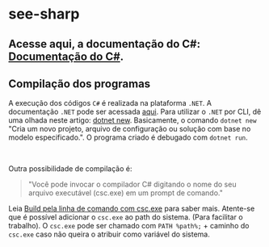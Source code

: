 # see-sharp

## Acesse aqui, a documentação do C#: [Documentação do C#](https://docs.microsoft.com/pt-br/dotnet/csharp/).

## Compilação dos programas

A execução dos códigos `C#` é realizada na plataforma `.NET`. A documentação `.NET` pode ser acessada [aqui](https://docs.microsoft.com/pt-br/dotnet/). Para utilizar o `.NET` por CLI, dê uma olhada neste artigo: [dotnet new](https://docs.microsoft.com/pt-br/dotnet/core/tools/dotnet-new).
Basicamente, o comando `dotnet new` "Cria um novo projeto, arquivo de configuração ou solução com base no modelo especificado.". O programa criado é debugado com `dotnet run`.

<br/>

Outra possibilidade de compilação é:

>"Você pode invocar o compilador C# digitando o nome do seu arquivo executável (csc.exe) em um prompt de comando." 

Leia [Build pela linha de comando com csc.exe](https://docs.microsoft.com/pt-br/dotnet/csharp/language-reference/compiler-options/command-line-building-with-csc-exe) para saber mais.
Atente-se que é possível adicionar o `csc.exe` ao path do sistema. (Para facilitar o trabalho). O `csc.exe` pode ser chamado com `PATH %path%;` + caminho do `csc.exe` caso não queira o atribuir como variável do sistema.

